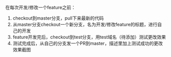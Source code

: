 在每次开发/修改一个feature之前：
1. checkout到master分支，pull下来最新的代码
2. 从master分支checkout一个新分支，名为开发/修改feature的标题，进行自己的开发
3. feature开发完后，checkout到test分支，用test域名（待添加）测试更改效果
4. 测试完成后，从自己的分支发一个PR到master，描述里加上测试成功的更改效果截图
